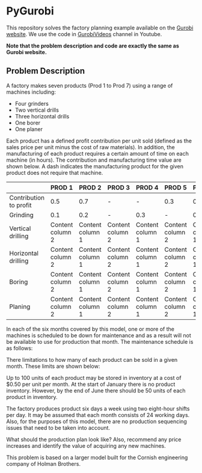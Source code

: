 # PyGurobi

This repository solves the factory planning example available on the [Gurobi website](http://www.gurobi.com/resources/examples/factory-planning-I). We use the code in [GurobiVideos](https://www.youtube.com/watch?v=5mct7ltVeVc) channel in Youtube. 

**Note that the problem description and code are exactly the same as Gurobi website.**

## Problem Description
A factory makes seven products (Prod 1 to Prod 7) using a range of machines including:

- Four grinders
- Two vertical drills
- Three horizontal drills
- One borer
- One planer

Each product has a defined profit contribution per unit sold (defined as the sales price per unit minus the cost of raw materials). In addition, the manufacturing of each product requires a certain amount of time on each machine (in hours). The contribution and manufacturing time value are shown below. A dash indicates the manufacturing product for the given product does not require that machine.

|     | PROD 1 | PROD 2 | PROD 3 | PROD 4 | PROD 5 | PROD 6 | PROD 7 |
| ------------ | ------------- | ------------ | ------------- | ------------ | ------------- | ------------ | ------------- |
| Contribution to profit | 0.5 | 0.7 | - | - | 0.3 | 0.2 | 0.5 |
| Grinding | 0.1 | 0.2 | - | 0.3 | - | 0.6 | - |
| Vertical drilling | Content column 2 | Content column 1 | Content column 2 | Content column 1 | Content column 2 | Content column 1 | Content column 2 |
| Horizontal drilling | Content column 2 | Content column 1 | Content column 2 | Content column 1 | Content column 2 | Content column 1 | Content column 2 |
| Boring | Content column 2 | Content column 1 | Content column 2 | Content column 1 | Content column 2 | Content column 1 | Content column 2 |
| Planing | Content column 2 | Content column 1 | Content column 2 | Content column 1 | Content column 2 | Content column 1 | Content column 2 |

In each of the six months covered by this model, one or more of the machines is scheduled to be down for maintenance and as a result will not be available to use for production that month. The maintenance schedule is as follows:

There limitations to how many of each product can be sold in a given month. These limits are shown below:

Up to 100 units of each product may be stored in inventory at a cost of $0.50 per unit per month. At the start of January there is no product inventory. However, by the end of June there should be 50 units of each product in inventory.

The factory produces product six days a week using two eight-hour shifts per day. It may be assumed that each month consists of 24 working days. Also, for the purposes of this model, there are no production sequencing issues that need to be taken into account.

What should the production plan look like? Also, recommend any price increases and identify the value of acquiring any new machines.

This problem is based on a larger model built for the Cornish engineering company of Holman Brothers.